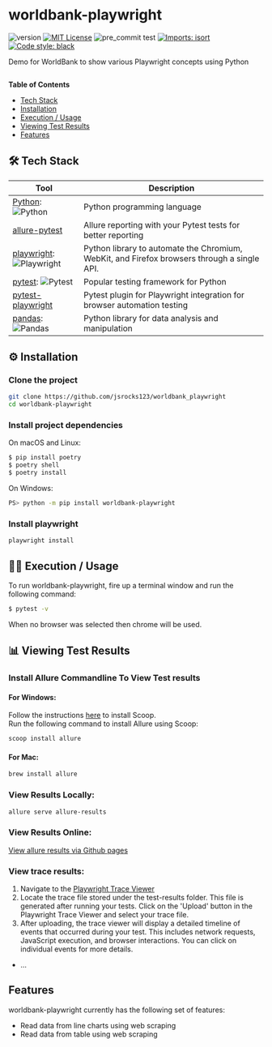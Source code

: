 # worldbank-playwright

![version](https://img.shields.io/badge/version-0.1.0-blue)
[![MIT License](https://img.shields.io/badge/License-MIT-green.svg)](https://choosealicense.com/licenses/mit/)
![pre_commit test](https://github.com/jsrocks123/worldbank_playwright/actions/workflows/github-ci.yml/badge.svg)
[![Imports: isort](https://img.shields.io/badge/%20imports-isort-%231674b1?style=flat&labelColor=ef8336)](https://pycqa.github.io/isort/)
[![Code style: black](https://img.shields.io/badge/code%20style-black-000000.svg)](https://github.com/psf/black)

Demo for WorldBank to show various Playwright concepts using Python

![]()

**Table of Contents**

- [Tech Stack](#-tech-stack)
- [Installation](#-installation)
- [Execution / Usage](#-execution--usage)
- [Viewing Test Results](#-viewing-test-results)
- [Features](#features)

## 🛠️ Tech Stack

| Tool                                                                                                                                                                      | Description                                                                                 |
|---------------------------------------------------------------------------------------------------------------------------------------------------------------------------|---------------------------------------------------------------------------------------------|
| [Python](https://www.python.org/): ![Python](https://img.shields.io/badge/python-3670A0?style=for-the-badge&logo=python&logoColor=ffdd54)                                 | Python programming language                                                                 |
| [allure-pytest](https://pypi.org/project/allure-pytest/)                                                                                                                  | Allure reporting with your Pytest tests for better reporting                                |
| [playwright](https://pypi.org/project/playwright/): ![Playwright](https://img.shields.io/badge/-playwright-%232EAD33?style=for-the-badge&logo=playwright&logoColor=white) | Python library to automate the Chromium, WebKit, and Firefox browsers through a single API. |
| [pytest](https://pypi.org/project/pytest/): ![Pytest](https://img.shields.io/badge/pytest-%23ffffff.svg?style=for-the-badge&logo=pytest&logoColor=2f9fe3)                 | Popular testing framework for Python                                                        |
| [pytest-playwright](https://pypi.org/project/pytest-playwright/)                                                                                                          | Pytest plugin for Playwright integration for browser automation testing                     |
| [pandas](https://pypi.org/project/pandas/): ![Pandas](https://img.shields.io/badge/pandas-%23150458.svg?style=for-the-badge&logo=pandas&logoColor=white)                  | Python library for data analysis and manipulation                                           |

## ⚙️ Installation

### Clone the project

```bash
git clone https://github.com/jsrocks123/worldbank_playwright
cd worldbank-playwright
```

### Install project dependencies

On macOS and Linux:

```sh
$ pip install poetry
$ poetry shell
$ poetry install
```

On Windows:

```sh
PS> python -m pip install worldbank-playwright
```

### Install playwright

```bash
playwright install
```

## 🏃‍♂️ Execution / Usage

To run worldbank-playwright, fire up a terminal window and run the following command:

```sh
$ pytest -v
```

When no browser was selected then chrome will be used.

## 📊 Viewing Test Results

### Install Allure Commandline To View Test results

#### For Windows:

Follow the instructions [here](https://scoop.sh/) to install Scoop.<br>
Run the following command to install Allure using Scoop:

```bash
scoop install allure
```

#### For Mac:

```bash
brew install allure
```

### View Results Locally:

```bash
allure serve allure-results
```

### View Results Online:

[View allure results via Github pages](https://github.com/jsrocks123/worldbank_playwright)

### View trace results:

1. Navigate to the [Playwright Trace Viewer](https://trace.playwright.dev/)
2. Locate the trace file stored under the test-results folder. This file is generated after running your tests. Click on
   the 'Upload' button in the Playwright Trace Viewer and select your trace file.
3. After uploading, the trace viewer will display a detailed timeline of events that occurred during your test. This
   includes network requests, JavaScript execution, and browser interactions. You can click on individual events for
   more details.

- ...

## Features

worldbank-playwright currently has the following set of features:

- Read data from line charts using web scraping
- Read data from table using web scraping
